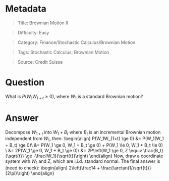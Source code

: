 # Metadata
> Title: Brownian Motion II

> Difficulty: Easy

> Category: Finance/Stochastic Calculus/Brownian Motion

> Tags: Stochastic Calculus; Brownian Motion

> Source: Credit Suisse

# Question
What is $P(W_1W_{1+t} \ge 0)$, where $W_1$ is a standard Brownian motion?

# Answer
Decompose $W_{1+t}$ into $W_1 + B_t$ where $B_t$ is an incremental Brownian motion independent from $W_1$, then:
\begin{align}
    P(W_1W_{1+t} \ge 0) &= P(W_1(W_1 + B_t) \ge 0)\\
    &= P(W_1 \ge 0, W_1 + B_t \ge 0) + P(W_1 \le 0, W_1 + B_t \le 0) \\
    &= 2P(W_1 \ge 0, W_1 + B_t \ge 0)\\
    &= 2P\left(W_1 \ge 0, Z \equiv \frac{B_t}{\sqrt{t}} \ge -\frac{W_1}{\sqrt{t}}\right)
\end{align}
Now, draw a coordinate system with $W_1$ and $Z$, which are i.i.d. standard normal. The final answer is (need to check):
\begin{align}
    2\left(\frac14 + \frac{\arctan(1/\sqrt{t})}{2\pi}\right)
\end{align}
